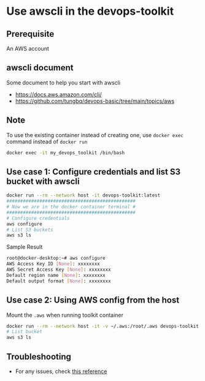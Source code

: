 # Use awscli in the devops-toolkit

## Prerequisite

An AWS account

## awscli document

Some document to help you start with awscli

- <https://docs.aws.amazon.com/cli/>
- <https://github.com/tungbq/devops-basic/tree/main/topics/aws>

## Note

To use the existing container instead of creating one, use `docker exec` command instead of `docker run`

```bash
docker exec -it my_devops_toolkit /bin/bash
```

## Use case 1: Configure credentials and list S3 bucket with awscli

```bash
docker run --rm --network host -it devops-toolkit:latest
###############################################
# Now we are in the docker container terminal #
###############################################
# Configure credentials
aws configure
# List S3 buckets
aws s3 ls
```

Sample Result

```bash
root@docker-desktop:~# aws configure
AWS Access Key ID [None]: xxxxxxxx
AWS Secret Access Key [None]: xxxxxxxx
Default region name [None]: xxxxxxxx
Default output format [None]: xxxxxxxx
```

## Use case 2: Using AWS config from the host

Mount the `.aws` when running toolkit container

```bash
docker run --rm --network host -it -v ~/.aws:/root/.aws devops-toolkit:latest
# List bucket
aws s3 ls
```

## Troubleshooting

- For any issues, check [this reference](../troubleshooting/TROUBLESHOOTING.md)
